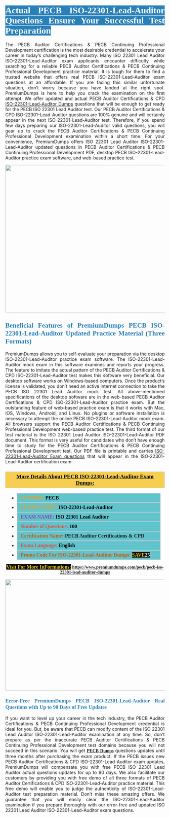 <h1 style="text-align: justify;"><span style="color:#ffffff;"><span style="font-family:Georgia,serif;"><strong><span style="background-color:#2980b9;">Actual PECB ISO-22301-Lead-Auditor Questions Ensure Your Successful Test Preparation</span></strong></span></span></h1>

<p style="text-align: justify;">The PECB Auditor Certifications & PECB Continuing Professional Development certification is the most desirable credential to accelerate your career in today’s challenging tech industry. Many ISO 22301 Lead Auditor ISO-22301-Lead-Auditor exam applicants encounter difficulty while searching for a reliable PECB Auditor Certifications & PECB Continuing Professional Development practice material. It is tough for them to find a trusted website that offers real PECB ISO-22301-Lead-Auditor exam questions at an affordable. If you are facing this similar unfortunate situation, don’t worry because you have landed at the right spot. PremiumDumps is here to help you crack the examination on the first attempt. We offer updated and actual PECB Auditor Certifications & CPD <a href="https://www.premiumdumps.com/pecb/pecb-iso-22301-lead-auditor-dumps">ISO-22301-Lead-Auditor Dumps</a> questions that will be enough to get ready for the PECB ISO 22301 Lead Auditor test. Our PECB Auditor Certifications & CPD ISO-22301-Lead-Auditor questions are 100% genuine and will certainly appear in the next ISO-22301-Lead-Auditor test. Therefore, if you spend few days preparing our ISO-22301-Lead-Auditor valid questions, you will gear up to crack the PECB Auditor Certifications & PECB Continuing Professional Development examination within a short time. For your convenience, PremiumDumps offers ISO 22301 Lead Auditor ISO-22301-Lead-Auditor updated questions in PECB Auditor Certifications & PECB Continuing Professional Development PDF, desktop PECB ISO-22301-Lead-Auditor practice exam software, and web-based practice test.</p>

<p style="text-align: center;"><a href="https://www.premiumdumps.com/pecb/pecb-iso-22301-lead-auditor-dumps"><img alt="" src="https://i.imgur.com/KJGzbJ2.jpeg" style="width: 700px; height: 465px;" /></a></p>

<h2 style="text-align: justify;"><span style="color:#2980b9;"><span style="font-family:Georgia,serif;"><strong>Beneficial Features of PremiumDumps PECB ISO-22301-Lead-Auditor Updated Practice Material (Three Formats)</strong></span></span></h2>

<p style="text-align: justify;">PremiumDumps allows you to self-evaluate your preparation via the desktop ISO-22301-Lead-Auditor practice exam software. The ISO-22301-Lead-Auditor mock exam in this software examines and reports your progress. The feature to imitate the actual pattern of the PECB Auditor Certifications & CPD ISO-22301-Lead-Auditor test makes this software very beneficial. Our desktop software works on Windows-based computers. Once the product’s license is validated, you don’t need an active internet connection to take the PECB ISO 22301 Lead Auditor mock test. All above-mentioned specifications of the desktop software are in the web-based PECB Auditor Certifications & CPD ISO-22301-Lead-Auditor practice exam. But the outstanding feature of web-based practice exam is that it works with Mac, IOS, Windows, Android, and Linux. No plugins or software installation is necessary to attempt the online PECB ISO-22301-Lead-Auditor mock exam. All browsers support the PECB Auditor Certifications & PECB Continuing Professional Development web-based practice test. The third format of our test material is the ISO 22301 Lead Auditor ISO-22301-Lead-Auditor PDF document. This format is very useful for candidates who don’t have enough time to study for the PECB Auditor Certifications & PECB Continuing Professional Development test. Our PDF file is printable and carries <a href="https://www.premiumdumps.com/pecb/pecb-iso-22301-lead-auditor-dumps">ISO-22301-Lead-Auditor Exam questions</a> that will appear in the ISO-22301-Lead-Auditor certification exam.</p>

<h3 style="background: #f7ce50; border: 1px solid rgb(204, 204, 204); padding: 5px 10px; text-align: center;"><span style="font-family:Georgia,serif;"><u><u><span style="color:#000000;"><span style="font-size:11pt"><span style="line-height:normal"><b><span style="font-size:13.0pt"><span cambria="">More Details About PECB ISO-22301-Lead-Auditor Exam Dumps:</span></span></b></span></span></span></u></u></span></h3>

<ul>
	<li style="margin:0cm 10pt">
	<div style="background:#61c4cd; border: 1px solid rgb(204, 204, 204); padding: 5px 10px; text-align: justify;"><span style="font-family:Georgia,serif;"><span style="font-size:11pt"><span style="line-height:normal"><b><span style="font-size:12.0pt"><span new="" roman="" times=""><span style="color:#f39c12;">VENDOR:</span> <span style="color:#000000;">PECB</span></span></span></b></span></span></span></div>
	</li>
	<li style="margin:0cm 10pt">
	<div style="background: #61c4cd; border: 1px solid rgb(204, 204, 204); padding: 5px 10px; text-align: justify;"><span style="font-family:Georgia,serif;"><span style="font-size:11pt"><span style="line-height:normal"><b><span style="font-size:12.0pt"><span new="" roman="" times=""><span style="color:#f39c12;">EXAM CCODE:</span> <span style="color:#000000;">ISO-22301-Lead-Auditor</span></span></span></b></span></span></span></div>
	</li>
	<li style="margin:0cm 10pt">
	<div style="background: #61c4cd; border: 1px solid rgb(204, 204, 204); padding: 5px 10px; text-align: justify;"><span style="font-family:Georgia,serif;"><span style="font-size:11pt"><span style="line-height:normal"><b><span style="font-size:12.0pt"><span new="" roman="" times=""><span style="color:#8e44ad;">EXAM NAME:</span> <span style="color:#000000;">ISO 22301 Lead Auditor</span></span></span></b></span></span></span></div>
	</li>
	<li style="margin:0cm 10pt">
	<div style="background: #61c4cd; border: 1px solid rgb(204, 204, 204); padding: 5px 10px;"><span style="font-family:Georgia,serif;"><span style="font-size:11pt"><span style="line-height:normal"><b><span style="font-size:12.0pt"><span new="" roman="" times=""><span style="color:#e74c3c;">Number of Questions:</span><span style="color:#000000;"><span style="color:#f1c40f;"> </span>100</span></span></span></b></span></span></span></div>
	</li>
	<li style="margin:0cm 10pt">
	<div style="background: #61c4cd; border: 1px solid rgb(204, 204, 204); padding: 5px 10px; text-align: justify;"><span style="font-family:Georgia,serif;"><span style="font-size:11pt"><span style="line-height:normal"><b><span style="font-size:12.0pt"><span new="" roman="" times=""><span style="color:#d35400;">Certification Name:</span> PECB Auditor Certifications & CPD</span></span></b></span></span></span></div>
	</li>
	<li style="margin:0cm 10pt">
	<div style="background: #61c4cd; border: 1px solid rgb(204, 204, 204); padding: 5px 10px; text-align: justify;"><span style="font-family:Georgia,serif;"><span style="font-size:11pt"><span style="line-height:normal"><b><span style="font-size:12.0pt"><span new="" roman="" times=""><span style="color:#e74c3c;">Exam Language:</span> <span style="color:#000000;">English</span></span></span></b></span></span></span></div>
	</li>
	<li style="margin:0cm 10pt">
	<div style="background: #61c4cd; border: 1px solid rgb(204, 204, 204); padding: 5px 10px;"><span style="font-family:Georgia,serif;"><span style="font-size:11pt"><span style="line-height:normal"><b><span style="font-size:12.0pt"><span new="" roman="" times=""><span style="color:#d35400;">Promo Code For ISO-22301-Lead-Auditor Dumps:</span><span style="color:#f1c40f;"> <span style="background-color:#000000;">SAVE</span></span><span style="color:#ffffff;"><span style="background-color:#000000;">25</span></span></span></span></b></span></span></span></div>
	</li>
</ul>

<p style="text-align: center;"><span style="font-family:Georgia,serif;"><strong><span style="font-size:16px;"><span style="color:#f1c40f;"><span style="background-color:#000000;">Visit For More InFormations:</span></span></span> <a href="https://www.premiumdumps.com/pecb/pecb-iso-22301-lead-auditor-dumps">https://www.premiumdumps.com/pecb/pecb-iso-22301-lead-auditor-dumps</a></strong></span></p>

<p style="text-align: center;"><strong><strong><a href="https://www.premiumdumps.com/pecb/pecb-iso-22301-lead-auditor-dumps"><img alt="" src="https://i.imgur.com/F18GQwv.jpeg" style="width: 700px; height: 350px;" /></a></strong></strong></p>

<h3 style="text-align: justify;"><span style="color:#2980b9;"><span style="font-family:Georgia,serif;"><strong><strong><strong>Error-Free PremiumDumps PECB ISO-22301-Lead-Auditor Real Questions with Up to 90 Days of Free Updates</strong></strong></strong></span></span></h3>

<p style="text-align: justify;">If you want to level up your career in the tech industry, the PECB Auditor Certifications & PECB Continuing Professional Development credential is ideal for you. But, be aware that PECB can modify content of the ISO 22301 Lead Auditor ISO-22301-Lead-Auditor examination at any time. So, don’t prepare as per the inaccurate PECB Auditor Certifications & PECB Continuing Professional Development test domains because you will not succeed in this scenario. You will get <span style="font-family:Georgia,serif;"><strong><a href="https://www.premiumdumps.com/pecb-exam-dumps">PECB Dumps</a></strong></span> questions updates until three months after purchasing the exam product. If the PECB issues new PECB Auditor Certifications & CPD ISO-22301-Lead-Auditor exam updates, PremiumDumps will compensate you with free PECB ISO 22301 Lead Auditor actual questions updates for up to 90 days. We also facilitate our customers by providing you with free demo of all three formats of PECB Auditor Certifications & CPD ISO-22301-Lead-Auditor practice material. This free demo will enable you to judge the authenticity of ISO-22301-Lead-Auditor test preparation material. Don’t miss these amazing offers. We guarantee that you will easily clear the ISO-22301-Lead-Auditor examination if you prepare thoroughly with our error-free and updated ISO 22301 Lead Auditor ISO-22301-Lead-Auditor exam questions.</p>
